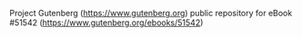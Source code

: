 Project Gutenberg (https://www.gutenberg.org) public repository for
eBook #51542 (https://www.gutenberg.org/ebooks/51542)
